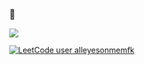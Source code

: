 ### 👋

![](http://github-profile-summary-cards.vercel.app/api/cards/profile-details?username=alleyesonmemfk&theme=apprentice)

[![LeetCode user alleyesonmemfk](https://img.shields.io/badge/dynamic/json?style=for-the-badge&labelColor=black&color=%23ffa116&label=Solved&query=solvedOverTotal&url=https%3A%2F%2Fleetcode-badge.vercel.app%2Fapi%2Fusers%2Falleyesonmemfk&logo=leetcode&logoColor=yellow)](https://leetcode.com/alleyesonmemfk/)

<!--
**alleyesonmemfk/alleyesonmemfk** is a ✨ _special_ ✨ repository because its `README.md` (this file) appears on your GitHub profile.

Here are some ideas to get you started:

- 🔭 I’m currently working on ...
- 🌱 I’m currently learning ...
- 👯 I’m looking to collaborate on ...
- 🤔 I’m looking for help with ...
- 💬 Ask me about ...
- 📫 How to reach me: ...
- 😄 Pronouns: ...
- ⚡ Fun fact: ...
-->
